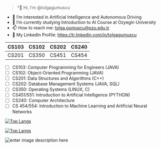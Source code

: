 >*👋 Hi, I’m @tolgagumuscu
- 👀 I’m interested in Artificial Intelligence and Autonomous Driving
- 🌱 I’m currently studying Introduction to AI Course at Ozyegin University
- 📫 How to reach me: tolga.gumuscu@ozu.edu.tr
- 💼 My LinkedIn Profile: https://tr.linkedin.com/in/tolgagumuscu

| CS103 | CS102 | CS202 | CS240 |
|-------|-------|-------|-------|
| CS201 | CS350 | CS451 | CS454 |


 - [ ] CS103: Computer Programming for Engineers (JAVA)
 - [ ] CS102: Object-Oriented Programming (JAVA)
 - [ ] CS201: Data Structures and Algorithms (C++)
 - [ ] CS202: Database Management Systems (JAVA, SQL)
 - [ ] CS350: Operating Systems (LINUX, C)
 - [ ] CS451/551: Introduction to Artificial Intelligence (PYTHON)
 - [ ] CS240: Computer Architecture
 - [ ] CS 454/554: Introduction to Machine Learning and Artificial Neural Networks

[![Top Langs](https://github-readme-stats.vercel.app/api/top-langs/?username=tolgagumuscu)](https://github.com/anuraghazra/github-readme-stats)
 
 [![Top Langs](https://github-readme-stats.vercel.app/api/top-langs/?username=tolgagumuscu)](https://github.com/anuraghazra/github-readme-stats)

![enter image description here](https://al.nd.edu/assets/380450/1200x281/bacs_code.jpg)
<!---
![alt text](https://i.ibb.co/V3cPH4d/Programming-design-concept-Programmer-working-Man-and-2-laptop-screen-with-program-code-Trendy-flat.jpg)
tolgagumuscu/tolgagumuscu is a ✨ special ✨ repository because its `README.md` (this file) appears on your GitHub profile.
You can click the Preview link to take a look at your changes.
--->
